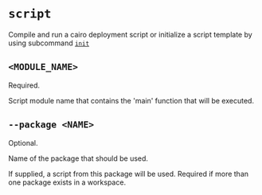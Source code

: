 # `script`
Compile and run a cairo deployment script or initialize a script template by using subcommand [`init`](./init.md)

## `<MODULE_NAME>`
Required.

Script module name that contains the 'main' function that will be executed.

## `--package <NAME>`
Optional.

Name of the package that should be used.

If supplied, a script from this package will be used. Required if more than one package exists in a workspace.
